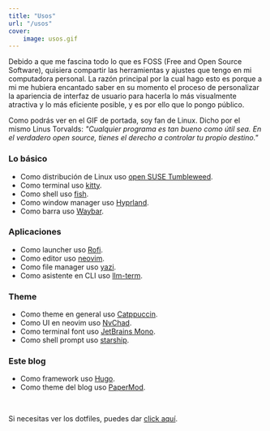 ```yaml
---
title: "Usos"
url: "/usos"
cover:
    image: usos.gif 
---
```


Debido a que me fascina todo lo que es FOSS (Free and Open Source Software), quisiera compartir las herramientas y ajustes que tengo en mi computadora personal. La razón principal por la cual hago esto es porque a mi me hubiera encantado saber en su momento el proceso de personalizar la apariencia de interfaz de usuario para hacerla lo más visualmente atractiva y lo más eficiente posible, y es por ello que lo pongo público. 

Como podrás ver en el GIF de portada, soy fan de Linux. Dicho por el mismo Linus Torvalds: _"Cualquier programa es tan bueno como útil sea. En el verdadero open source, tienes el derecho a controlar tu propio destino."_ 

### Lo básico
* Como distribución de Linux uso [open SUSE Tumbleweed](https://www.opensuse.org/#Tumbleweed).
* Como terminal uso [kitty](https://sw.kovidgoyal.net/kitty/).
* Como shell uso [fish](https://fishshell.com/).
* Como window manager uso [Hyprland](https://hyprland.org).
* Como barra uso [Waybar](https://github.com/Alexays/Waybar).

### Aplicaciones
* Como launcher uso [Rofi](https://github.com/davatorium/rofi).
* Como editor uso [neovim](https://neovim.io/).
* Como file manager uso [yazi](https://yazi-rs.github.io/).
* Como asistente en CLI uso [llm-term](https://github.com/juftin/llm-term).

### Theme 
* Como theme en general uso [Catppuccin](https://github.com/catppuccin/catppuccin).
* Como UI en neovim uso [NvChad](https://nvchad.com/).
* Como terminal font uso [JetBrains Mono](https://www.nerdfonts.com/font-downloads).
* Como shell prompt uso [starship](https://starship.rs/).

### Este blog
* Como framework uso [Hugo](https://gohugo.io/).
* Como theme del blog uso [PaperMod](https://themes.gohugo.io/themes/hugo-papermod/).

&nbsp;

Si necesitas ver los dotfiles, puedes dar [click aquí](https://github.com/theDataFixer/dotfiles).
